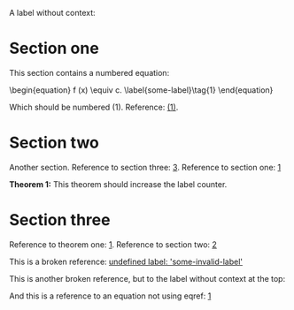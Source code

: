 A label without context: <span id="first-label"></span>

# Section one
<span id="section-one"></span>

This section contains a numbered equation:

<span id="some-label"></span>
\begin{equation}
  f (x) \equiv c. \label{some-label}\tag{1}
\end{equation}

Which should be numbered (1). Reference: [(1)](#some-label).

# Section two
<span id="section-two"></span>

Another section. Reference to section three: [3](#section-three). Reference to section one: [1](#section-one)

**Theorem 1:** <span id="theorem-one"></span>This theorem should increase the label counter.

# Section three
<span id="section-three"></span>

Reference to theorem one: [1](#theorem-one). Reference to section two: [2](#section-two)

This is a broken reference: [undefined label: 'some-invalid-label'](#some-invalid-label)

This is another broken reference, but to the label without context at the top: [](#first-label)

And this is a reference to an equation not using eqref: [1](#some-label)
